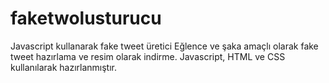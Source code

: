 # faketwolusturucu
Javascript kullanarak fake tweet üretici
Eğlence ve şaka amaçlı olarak fake tweet hazırlama ve resim olarak indirme. Javascript, HTML ve CSS kullanılarak hazırlanmıştır.

